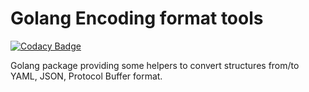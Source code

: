 Golang Encoding format tools
============================

[![Codacy Badge](https://api.codacy.com/project/badge/Grade/160024cd09c7470e8f892b6435bc2d68)](https://app.codacy.com/manual/Axili39/encodingtools?utm_source=github.com&utm_medium=referral&utm_content=Axili39/encodingtools&utm_campaign=Badge_Grade_Dashboard)

Golang package providing some helpers to convert structures from/to YAML, JSON, Protocol Buffer format.
